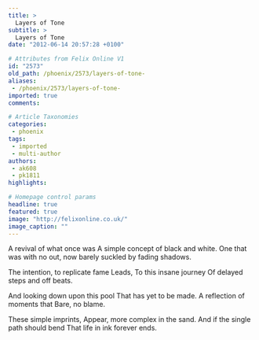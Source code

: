 ```yaml
---
title: >
  Layers of Tone
subtitle: >
  Layers of Tone
date: "2012-06-14 20:57:28 +0100"

# Attributes from Felix Online V1
id: "2573"
old_path: /phoenix/2573/layers-of-tone-
aliases:
 - /phoenix/2573/layers-of-tone-
imported: true
comments:

# Article Taxonomies
categories:
 - phoenix
tags:
 - imported
 - multi-author
authors:
 - ak608
 - pk1811
highlights:

# Homepage control params
headline: true
featured: true
image: "http://felixonline.co.uk/"
image_caption: ""
---
```


A revival of what once was
 A simple concept of black and white.
 One that was with no out, now
 barely suckled by fading shadows.

The intention, to replicate fame
 Leads,
 To this insane journey
 Of delayed steps and off beats.

And looking down upon this pool
 That has yet to be made.
 A reflection of moments that
 Bare, no blame.

These simple imprints,
 Appear, more complex in the sand.
 And if the single path should bend
 That life in ink forever ends.
